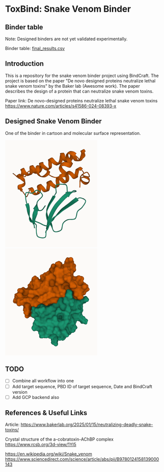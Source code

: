 # ToxBind: Snake Venom Binder

## Binder table

Note: Designed binders are not yet validated experimentally.

Binder table: [final_results.csv](./final_results.csv)

## Introduction

This is a repository for the snake venom binder project using BindCraft. The project is based on the paper "De novo designed proteins neutralize lethal snake venom toxins" by the Baker lab (Awesome work). The paper describes the design of a protein that can neutralize snake venom toxins.

Paper link:
De novo-designed proteins neutralize lethal snake venom toxins
https://www.nature.com/articles/s41586-024-08393-x

## Designed Snake Venom Binder

One of the binder in cartoon and molecular surface representation.

<img src="./others/images/5nq4_l84_s3585_mpnn4_model2_cartoon.png" width="300" height="350" /> <img src="./others/images/5nq4_l84_s3585_mpnn4_model2.png" width="300" height="350" />

## TODO

- [ ] Combine all workflow into one
- [ ] Add target sequence, PBD ID of target sequence, Date and BindCraft version
- [ ] Add GCP backend also

## References & Useful Links

Article:
https://www.bakerlab.org/2025/01/15/neutralizing-deadly-snake-toxins/

Crystal structure of the a-cobratoxin-AChBP complex
https://www.rcsb.org/3d-view/1YI5

https://en.wikipedia.org/wiki/Snake_venom
https://www.sciencedirect.com/science/article/abs/pii/B9780124158139000143
